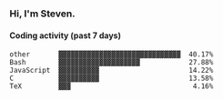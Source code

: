 ### Hi, I'm Steven.

#### Coding activity (past 7 days)
```
other       ▓▓▓▓▓▓▓▓▓▓▓▓▓▓▓▓▓▓▓▓▓▓▓▓▓▓▓▓▓▓  40.17%
Bash        ▓▓▓▓▓▓▓▓▓▓▓▓▓▓▓▓▓▓▓▓            27.88%
JavaScript  ▓▓▓▓▓▓▓▓▓▓                      14.22%
C           ▓▓▓▓▓▓▓▓▓▓                      13.58%
TeX         ▓▓▓                              4.16%
```
